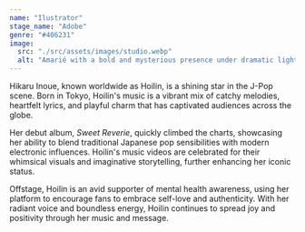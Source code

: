 ```yaml
---
name: "Ilustrator"
stage_name: "Adobe"
genre: "#406231"
image:
  src: "./src/assets/images/studio.webp"
  alt: "Amarié with a bold and mysterious presence under dramatic lighting"
---
```


Hikaru Inoue, known worldwide as Hoilin, is a shining star in the J-Pop scene. Born in Tokyo, Hoilin's music is a vibrant mix of catchy melodies, heartfelt lyrics, and playful charm that has captivated audiences across the globe.

Her debut album, _Sweet Reverie_, quickly climbed the charts, showcasing her ability to blend traditional Japanese pop sensibilities with modern electronic influences. Hoilin's music videos are celebrated for their whimsical visuals and imaginative storytelling, further enhancing her iconic status.

Offstage, Hoilin is an avid supporter of mental health awareness, using her platform to encourage fans to embrace self-love and authenticity. With her radiant voice and boundless energy, Hoilin continues to spread joy and positivity through her music and message.
